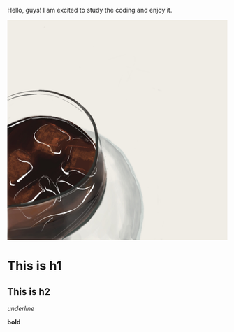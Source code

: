 <!-- ---
title: This is my first blog post!
published_at: 2024-03-06
snippet: This is my first session to learn coding!
disable_html_sanitization: ture
--- -->

Hello, guys! I am excited to study the coding and enjoy it.

![a coffce draw in my spare time](/static/240306_first_post/cafe.jpg)

# This is h1

## This is h2

_underline_

**bold**
